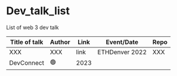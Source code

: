 # Dev_talk_list
List of web 3 dev talk 


| Title of talk             | Author                                                                |  Link       |Event/Date            | Repo       |
| ----------------- | ------------------------------------------------------------------ | ------------------|------------------------|------------------|
| XXX| XXX| link  | ETHDenver 2022 | XXX  |
| DevConnect|🟢	| 2023 |   |   |
